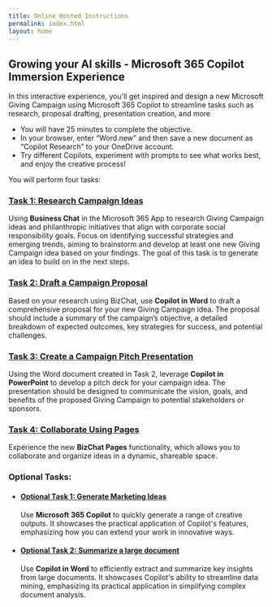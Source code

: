 ```yaml
---
title: Online Hosted Instructions
permalink: index.html
layout: home
---
```


## Growing your AI skills - Microsoft 365 Copilot Immersion Experience

In this interactive experience, you'll get inspired and design a new Microsoft Giving Campaign using Microsoft 365 Copilot to streamline tasks such as research, proposal drafting, presentation creation, and more

- You will have 25 minutes to complete the objective.
- In your browser, enter “Word.new” and then save a new document as “Copilot Research” to your OneDrive account.
- Try different Copilots, experiment with prompts to see what works best, and enjoy the creative process!

You will perform four tasks: 

### [Task 1: Research Campaign Ideas](https://maquinl.github.io/CELA-Academy-Microsoft-Copilot-Experience/Instructions/Labs/Task_1_Research_Ideas.html)

Using **Business Chat** in the Microsoft 365 App to research Giving Campaign ideas and philanthropic initiatives that align with corporate social responsibility goals. Focus on identifying successful strategies and emerging trends, aiming to brainstorm and develop at least one new Giving Campaign idea based on your findings. The goal of this task is to generate an idea to build on in the next steps.

### [Task 2: Draft a Campaign Proposal](https://maquinl.github.io/CELA-Academy-Microsoft-Copilot-Experience/Instructions/Labs/Task_2_Draft_a_Program_Proposal.html)

Based on your research using BizChat, use **Copilot in Word** to draft a comprehensive proposal for your new Giving Campaign idea. The proposal should include a summary of the campaign’s objective, a detailed breakdown of expected outcomes, key strategies for success, and potential challenges.

### [Task 3: Create a Campaign Pitch Presentation](https://maquinl.github.io/CELA-Academy-Microsoft-Copilot-Experience/Instructions/Labs/Task_3_Create_a_Program_pitch_presentation.html)

Using the Word document created in Task 2, leverage **Copilot in PowerPoint** to develop a pitch deck for your campaign idea. The presentation should be designed to communicate the vision, goals, and benefits of the proposed Giving Campaign to potential stakeholders or sponsors.

### [Task 4: Collaborate Using Pages](https://maquinl.github.io/CELA-Academy-Microsoft-Copilot-Experience/Instructions/Labs/Task_4_Collaborate_Using_Pages.html)

Experience the new **BizChat Pages** functionality, which allows you to collaborate and organize ideas in a dynamic, shareable space. 

### Optional Tasks:

- #### [Optional Task 1: Generate Marketing Ideas](https://maquinl.github.io/CELA-Academy-Microsoft-Copilot-Experience/Instructions/Labs/Optional_Task_1_Create_an_image.html)

    Use **Microsoft 365 Copilot** to quickly generate a range of creative outputs. It showcases the practical application of Copilot's features, emphasizing how you can extend your work in innovative ways.

- #### [Optional Task 2: Summarize a large document ](https://maquinl.github.io/CELA-Academy-Microsoft-Copilot-Experience/Instructions/Labs/Optional_Task_2_Data_mine_large_document.html)

    Use **Copilot in Word** to efficiently extract and summarize key insights from large documents. It showcases Copilot's ability to streamline data mining, emphasizing its practical application in simplifying complex document analysis.